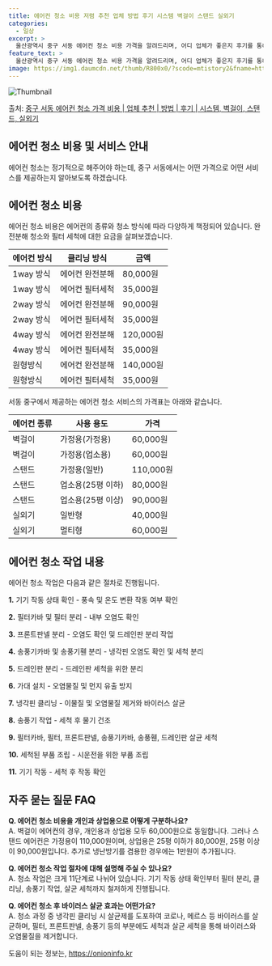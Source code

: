 ```yaml
---
title: 에어컨 청소 비용 저렴 추천 업체 방법 후기 시스템 벽걸이 스탠드 실외기
categories:
  - 일상
excerpt: >
  울산광역시 중구 서동 에어컨 청소 비용 가격을 알려드리며, 어디 업체가 좋은지 후기를 통해 알아보겠습니다. 현재 글에서는 시스템, 벽걸이, 스탠드, 실외기 각각에 대해 청소 비용이 나와 있으니 참고하시면 되겠습니다. 에어컨 분해 청소 방법 보기 👈 클릭셀프 에어컨 청소 방법 보기👈 클릭중구 서동 에어컨 청소 비용시스템에어컨 방식클리닝방식금액1way 방식에어컨 완전분해80,000원1way 방식에어컨 필터세척35,000원2way 방식에어컨 완전분해90,000원2way 방식에어컨 필터세척35,000원4way 방식에어컨 완전분해120,000원4way 방식에어컨 필터세척35,000원원형방식에어컨 완전분해140,000원원형방식에어컨 필터세척35,000원에어컨 청소 견적 샘플 보기 👈 클릭에어컨 냄새의 원인에어컨 내..
feature_text: >
  울산광역시 중구 서동 에어컨 청소 비용 가격을 알려드리며, 어디 업체가 좋은지 후기를 통해 알아보겠습니다. 현재 글에서는 시스템, 벽걸이, 스탠드, 실외기 각각에 대해 청소 비용이 나와 있으니 참고하시면 되겠습니다. 에어컨 분해 청소 방법 보기 👈 클릭셀프 에어컨 청소 방법 보기👈 클릭중구 서동 에어컨 청소 비용시스템에어컨 방식클리닝방식금액1way 방식에어컨 완전분해80,000원1way 방식에어컨 필터세척35,000원2way 방식에어컨 완전분해90,000원2way 방식에어컨 필터세척35,000원4way 방식에어컨 완전분해120,000원4way 방식에어컨 필터세척35,000원원형방식에어컨 완전분해140,000원원형방식에어컨 필터세척35,000원에어컨 청소 견적 샘플 보기 👈 클릭에어컨 냄새의 원인에어컨 내..
image: https://img1.daumcdn.net/thumb/R800x0/?scode=mtistory2&fname=https%3A%2F%2Fblog.kakaocdn.net%2Fdn%2FUwnSI%2FbtsHvKB7Sji%2FOvTqDPTtkkNPhbv7JjRqLK%2Fimg.webp
---
```


![Thumbnail](https://img1.daumcdn.net/thumb/R800x0/?scode=mtistory2&fname=https%3A%2F%2Fblog.kakaocdn.net%2Fdn%2FUwnSI%2FbtsHvKB7Sji%2FOvTqDPTtkkNPhbv7JjRqLK%2Fimg.webp)

<p>출처: <a href="https://onioninfo.kr/entry/%EC%A4%91%EA%B5%AC-%EC%84%9C%EB%8F%99-%EC%97%90%EC%96%B4%EC%BB%A8-%EC%B2%AD%EC%86%8C-%EA%B0%80%EA%B2%A9-%EB%B9%84%EC%9A%A9-%EC%97%85%EC%B2%B4-%EC%B6%94%EC%B2%9C-%EB%B0%A9%EB%B2%95-%ED%9B%84%EA%B8%B0-%EC%8B%9C%EC%8A%A4%ED%85%9C-%EB%B2%BD%EA%B1%B8%EC%9D%B4-%EC%8A%A4%ED%83%A0%EB%93%9C-%EC%8B%A4%EC%99%B8%EA%B8%B0" rel="dofollow">중구 서동 에어컨 청소 가격 비용 | 업체 추천 | 방법 | 후기 | 시스템, 벽걸이, 스탠드, 실외기</a> </p>

## 에어컨 청소 비용 및 서비스 안내

에어컨 청소는 정기적으로 해주어야 하는데, 중구 서동에서는 어떤 가격으로 어떤 서비스를 제공하는지 알아보도록 하겠습니다.

## 에어컨 청소 비용

에어컨 청소 비용은 에어컨의 종류와 청소 방식에 따라 다양하게 책정되어 있습니다. 완전분해 청소와 필터 세척에 대한 요금을 살펴보겠습니다.

**에어컨 방식** | **클리닝 방식** | **금액**  
---|---|---  
1way 방식 | 에어컨 완전분해 | 80,000원  
1way 방식 | 에어컨 필터세척 | 35,000원  
2way 방식 | 에어컨 완전분해 | 90,000원  
2way 방식 | 에어컨 필터세척 | 35,000원  
4way 방식 | 에어컨 완전분해 | 120,000원  
4way 방식 | 에어컨 필터세척 | 35,000원  
원형방식 | 에어컨 완전분해 | 140,000원  
원형방식 | 에어컨 필터세척 | 35,000원  
  
서동 중구에서 제공하는 에어컨 청소 서비스의 가격표는 아래와 같습니다.

**에어컨 종류** | **사용 용도** | **가격**  
---|---|---  
벽걸이 | 가정용(가정용) | 60,000원  
벽걸이 | 가정용(업소용) | 60,000원  
스탠드 | 가정용(일반) | 110,000원  
스탠드 | 업소용(25평 이하) | 80,000원  
스탠드 | 업소용(25평 이상) | 90,000원  
실외기 | 일반형 | 40,000원  
실외기 | 멀티형 | 60,000원  
  
## 에어컨 청소 작업 내용

에어컨 청소 작업은 다음과 같은 절차로 진행됩니다.

**1.** 기기 작동 상태 확인 - 풍속 및 온도 변환 작동 여부 확인

**2.** 필터카바 및 필터 분리 - 내부 오염도 확인

**3.** 프론트판넬 분리 - 오염도 확인 및 드레인판 분리 작업

**4.** 송풍기카바 및 송풍기휀 분리 - 냉각핀 오염도 확인 및 세척 분리

**5.** 드레인판 분리 - 드레인판 세척을 위한 분리

**6.** 가대 설치 - 오염물질 및 먼지 유출 방지

**7.** 냉각핀 클리닝 - 이물질 및 오염물질 제거와 바이러스 살균

**8.** 송풍기 작업 - 세척 후 물기 건조

**9.** 필터카바, 필터, 프론트판넬, 송풍기카바, 송풍휀, 드레인판 살균 세척

**10.** 세척된 부품 조립 - 시운전을 위한 부품 조립

**11.** 기기 작동 - 세척 후 작동 확인

## 자주 묻는 질문 FAQ

**Q. 에어컨 청소 비용을 개인과 상업용으로 어떻게 구분하나요?**  
A. 벽걸이 에어컨의 경우, 개인용과 상업용 모두 60,000원으로 동일합니다. 그러나 스탠드 에어컨은 가정용이 110,000원이며,
상업용은 25평 이하가 80,000원, 25평 이상이 90,000원입니다. 추가로 냉난방기를 겸용한 경우에는 1만원이 추가됩니다.

**Q. 에어컨 청소 작업 절차에 대해 설명해 주실 수 있나요?**  
A. 청소 작업은 크게 11단계로 나뉘어 있습니다. 기기 작동 상태 확인부터 필터 분리, 클리닝, 송풍기 작업, 살균 세척까지 철저하게
진행됩니다.

**Q. 에어컨 청소 후 바이러스 살균 효과는 어떤가요?**  
A. 청소 과정 중 냉각핀 클리닝 시 살균제를 도포하여 코로나, 메르스 등 바이러스를 살균하며, 필터, 프론트판넬, 송풍기 등의 부분에도
세척과 살균 세척을 통해 바이러스와 오염물질을 제거합니다.



 

도움이 되는 정보는, <a href="https://onioninfo.kr" rel="dofollow">https://onioninfo.kr</a>


